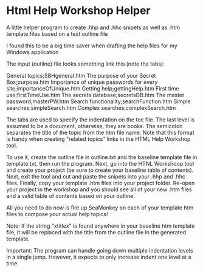 # Html Help Workshop Helper

A little helper program to create .hhp and .hhc snipets as well as .htm template files based on a text outline file

I found this to be a big time saver when drafting the help files for my Windows application

The input (outline) file looks something link this (note the tabs):

General topics;SBHgeneral.htm
	The purpose of your Secret Box;purpose.htm
		Importance of unique passwords for every site;importanceOfUnique.htm
	Getting help;gettingHelp.htm
	First time use;firstTimeUse.htm
		The secrets database;secretsDB.htm
		The master password;masterPW.htm
Search functionality;searchFunction.htm
	Simple searches;simpleSearch.htm
	Complex searches;complexSearch.htm


The tabs are used to specify the indentation on the toc file. The last level is assumed to be a document, otherwise, they are books. The semicolon separates the title of the topic from the htm file name. Note that this format is handy when creating "related topics" links in the HTML Help Workshop tool.

To use it, create the outline file in outline.txt and the baseline template file in template.txt, then run the program. Next, go into the HTNL Workshoop tool and create your project (be sure to create your baseline table of contents). Next, exit the tool and cut and paste the snipets into your .hhp and .hhc files. Finally, copy your template .htm files into your project folder. Re-open your project in the workshop and you should see all of your new .htm files and a valid table of contents based on your outline.

All you need to do now is fire up SeaMonkey on each of your template htm files to compose your actual help topics!

Note: If the string "xtitlex" is found anywhere in your baseline htm template file, it will be replaced with the title from the outline file in the generated template.

Important: The program can handle going down multiple indentation levels in a single jump. However, it expects to only increase indent one level at a time.